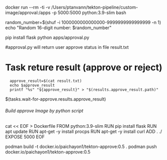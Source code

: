 docker run --rm -ti -v /Users/ptanvann/tekton-pipeline/custom-image/approval:/apps -p 5000:5000 python:3.9-slim bash

random_number=$(shuf -i 1000000000000000-9999999999999999 -n 1)
echo "Random 16-digit number: $random_number"



pip install flask
python apps/approval.py <approvecode>

#approval.py will return user approve status in file result.txt 


# Task reture result (approve or reject)
      approve_result=$(cat result.txt)
      echo $approve_result
      printf "%s" "${approve_result}" > "$(results.approve_result.path)"


$(tasks.wait-for-approve.results.approve_result)


###### Build approve Image by python script
cat << EOF > Dockerfile
FROM python:3.9-slim
RUN pip install flask
RUN apt update
RUN apt-get -y install procps
RUN apt-get -y install curl
ADD . ./
EXPOSE 5000
EOF

podman build -t docker.io/paichayon1/tekton-approve:0.5  .
podman push docker.io/paichayon1/tekton-approve:0.5 